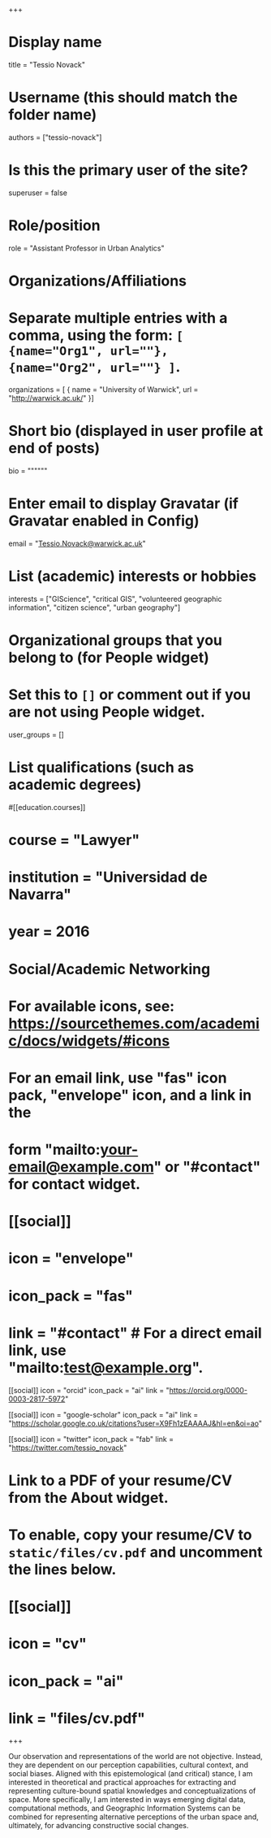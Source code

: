 +++
# Display name
title = "Tessio Novack"

# Username (this should match the folder name)
authors = ["tessio-novack"]

# Is this the primary user of the site?
superuser = false

# Role/position
role = "Assistant Professor in Urban Analytics"

# Organizations/Affiliations
#   Separate multiple entries with a comma, using the form: `[ {name="Org1", url=""}, {name="Org2", url=""} ]`.
organizations = [ { name = "University of Warwick", url = "http://warwick.ac.uk/" }]

# Short bio (displayed in user profile at end of posts)
bio = """"""

# Enter email to display Gravatar (if Gravatar enabled in Config)
email = "Tessio.Novack@warwick.ac.uk"

# List (academic) interests or hobbies
interests = ["GIScience", "critical GIS", "volunteered geographic information", "citizen science", "urban geography"]

# Organizational groups that you belong to (for People widget)
#   Set this to `[]` or comment out if you are not using People widget.
user_groups = []

# List qualifications (such as academic degrees)
#[[education.courses]]
#  course = "Lawyer"
#  institution = "Universidad de Navarra"
#  year = 2016



# Social/Academic Networking
# For available icons, see: https://sourcethemes.com/academic/docs/widgets/#icons
#   For an email link, use "fas" icon pack, "envelope" icon, and a link in the
#   form "mailto:your-email@example.com" or "#contact" for contact widget.

# [[social]]
#   icon = "envelope"
#   icon_pack = "fas"
#   link = "#contact"  # For a direct email link, use "mailto:test@example.org".

[[social]]
  icon = "orcid"
  icon_pack = "ai"
  link = "https://orcid.org/0000-0003-2817-5972"

[[social]]
  icon = "google-scholar"
  icon_pack = "ai"
  link = "https://scholar.google.co.uk/citations?user=X9Fh1zEAAAAJ&hl=en&oi=ao"

[[social]]
  icon = "twitter"
  icon_pack = "fab"
  link = "https://twitter.com/tessio_novack"





# Link to a PDF of your resume/CV from the About widget.
# To enable, copy your resume/CV to `static/files/cv.pdf` and uncomment the lines below.
# [[social]]
#   icon = "cv"
#   icon_pack = "ai"
#   link = "files/cv.pdf"

+++

Our observation and representations of the world are not objective. Instead, they are dependent on our perception capabilities, cultural context, and social biases. Aligned with this epistemological (and critical) stance, I am interested in theoretical and practical approaches for extracting and representing culture-bound spatial knowledges and conceptualizations of space. More specifically, I am interested in ways emerging digital data, computational methods, and Geographic Information Systems can be combined for representing alternative perceptions of the urban space and, ultimately, for advancing constructive social changes.